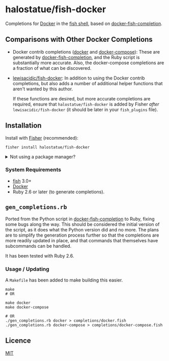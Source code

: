 # halostatue/fish-docker

Completions for [Docker] in the [fish shell], based on
[docker-fish-completion].

## Comparisons with Other Docker Completions

- Docker contrib completions ([docker][docker.fish] and
  [docker-compose][docker-compose.fish]): These are generated by
  [docker-fish-completion], and the Ruby script is substantially more accurate.
  Also, the docker-compose completions are a fraction of what can be discovered.

- [lewisacidic/fish-docker]: In addition to using the Docker contrib
  completions, but also adds a number of additional helper functions that aren't
  wanted by this author.

  If these functions are desired, but more accurate completions are required,
  ensure that `halostatue/fish-docker` is added by Fisher _after_
  `lewisacidic/fish-docker` (it should be later in your `fish_plugins` file).

## Installation

Install with [Fisher] (recommended):

```fish
fisher install halostatue/fish-docker
```

<details>
<summary>Not using a package manager?</summary>

---

Copy `completions/*.fish` and `conf.d/*.fish` to your fish configuration
directory preserving the directory structure.

</details>

### System Requirements

- [fish][fish shell] 3.0+
- [Docker]
- Ruby 2.6 or later (to generate completions).

## `gen_completions.rb`

Ported from the Python script in [docker-fish-completion] to Ruby, fixing
some bugs along the way. This should be considered the initial version of the
script, as it does what the Python version did and no more. The plans are to
simplify the generation process further so that the completions are more
readily updated in place, and that commands that themselves have subcommands
can be handled.

It has been tested with Ruby 2.6.

### Usage / Updating

A `Makefile` has been added to make building this easier.

```fish
make
# OR

make docker
make docker-compose

# OR
./gen_completions.rb docker > completions/docker.fish
./gen_completions.rb docker-compose > completions/docker-compose.fish
```

## Licence

[MIT](LICENCE.md)

[docker]: https://www.docker.com
[fish shell]: https://fishshell.com 'friendly interactive shell'
[fisher]: https://github.com/jorgebucaran/fisher
[fish]: https://github.com/fish-shell/fish-shell
[docker-fish-completion]: https://github.com/barnybug-archive/docker-fish-completion
[lewisacidic/fish-docker]: https://github.com/lewisacidic/fish-docker
[docker.fish]: https://github.com/docker/cli/blob/master/contrib/completion/fish/docker.fish
[docker-compose.fish]: https://github.com/docker/compose/blob/master/contrib/completion/fish/docker-compose.fish
